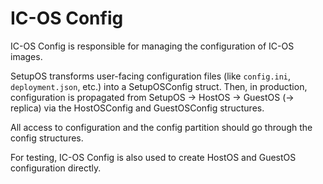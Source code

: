 # IC-OS Config

IC-OS Config is responsible for managing the configuration of IC-OS images. 

SetupOS transforms user-facing configuration files (like `config.ini`, `deployment.json`, etc.) into a SetupOSConfig struct. Then, in production, configuration is propagated from SetupOS → HostOS → GuestOS (→ replica) via the HostOSConfig and GuestOSConfig structures.

All access to configuration and the config partition should go through the config structures.

For testing, IC-OS Config is also used to create HostOS and GuestOS configuration directly.